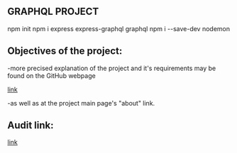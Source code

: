 ## GRAPHQL PROJECT
npm init
npm i express express-graphql graphql
npm i --save-dev nodemon

## Objectives of the project:

-more precised explanation of the project and it's requirements may be found on the GitHub webpage

[link](https://github.com/01-edu/public/tree/master/subjects/graphql)

-as well as at the project main page's "about" link.

## Audit link:

[link](https://github.com/01-edu/public/tree/master/subjects/graphql/audit)